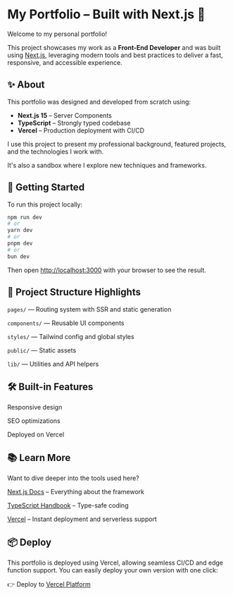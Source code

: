 # My Portfolio – Built with Next.js 🚀

Welcome to my personal portfolio! 

This project showcases my work as a **Front-End Developer** and was built using [Next.js](https://nextjs.org), leveraging modern tools and best practices to deliver a fast, responsive, and accessible experience.


## ✨ About

This portfolio was designed and developed from scratch using:

- **Next.js 15** – Server Components  
- **TypeScript** – Strongly typed codebase  
- **Vercel** – Production deployment with CI/CD

I use this project to present my professional background, featured projects, and the technologies I work with. 

It's also a sandbox where I explore new techniques and frameworks.


## 🚀 Getting Started

To run this project locally:

```bash
npm run dev
# or
yarn dev
# or
pnpm dev
# or
bun dev
```
Then open [http://localhost:3000](http://localhost:3000) with your browser to see the result.

## 📁 Project Structure Highlights

```pages/``` — Routing system with SSR and static generation

```components/``` — Reusable UI components

```styles/``` — Tailwind config and global styles

```public/``` — Static assets

```lib/``` — Utilities and API helpers

## 🛠️ Built-in Features

Responsive design

SEO optimizations

Deployed on Vercel

## 📚 Learn More

Want to dive deeper into the tools used here?

[Next.js Docs](https://nextjs.org/docs) – Everything about the framework

[TypeScript Handbook](https://www.typescriptlang.org/docs/handbook/intro.html) – Type-safe coding

[Vercel](https://vercel.com/new?utm_medium=default-template&filter=next.js&utm_source=create-next-app&utm_campaign=create-next-app-readme) – Instant deployment and serverless support


## 📦 Deploy
This portfolio is deployed using Vercel, allowing seamless CI/CD and edge function support. You can easily deploy your own version with one click:

👉 Deploy to [Vercel Platform](https://vercel.com/new?utm_medium=default-template&filter=next.js&utm_source=create-next-app&utm_campaign=create-next-app-readme)
